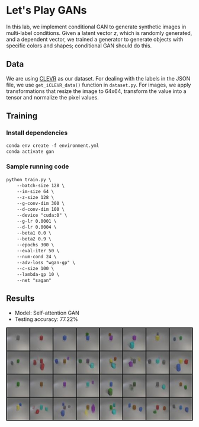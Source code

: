 # Let's Play GANs

In this lab, we implement conditional GAN to generate synthetic images in multi-label conditions. Given a latent vector $z$, which is randomly generated, and a dependent vector, we trained a generator to generate objects with specific colors and shapes; conditional GAN should do this.

## Data
We are using [CLEVR](https://cs.stanford.edu/people/jcjohns/clevr/) as our dataset. For dealing with the labels in the JSON file, we use `get_iCLEVR_data()` function in `dataset.py`. For images, we apply transformations that resize the image to 64x64, transform the value into a tensor and normalize the pixel values.

## Training

### Install dependencies

```
conda env create -f environment.yml
conda activate gan
```

### Sample running code

```
python train.py \
    --batch-size 128 \
    --im-size 64 \
    --z-size 128 \
    --g-conv-dim 300 \
    --d-conv-dim 100 \
    --device "cuda:0" \
    --g-lr 0.0001 \
    --d-lr 0.0004 \
    --beta1 0.0 \
    --beta2 0.9 \
    --epochs 300 \
    --eval-iter 50 \
    --num-cond 24 \
    --adv-loss "wgan-gp" \
    --c-size 100 \
    --lambda-gp 10 \
    --net "sagan"
```

## Results

* Model: Self-attention GAN
* Testing accuracy: 77.22%

<img src="./results/sagan_best.jpg">



